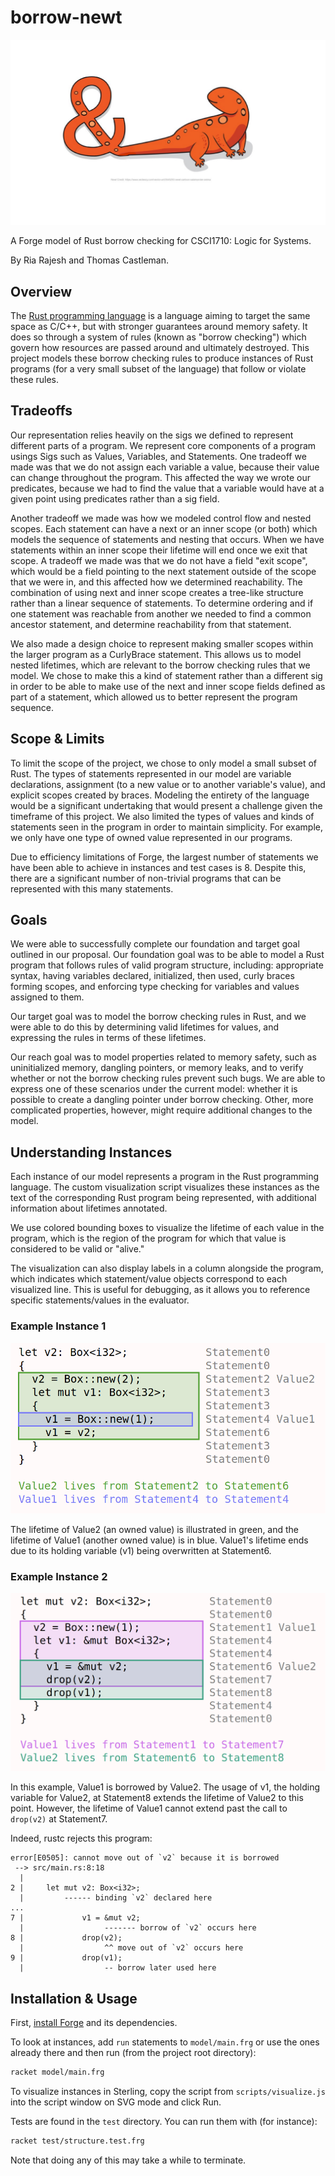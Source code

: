 # borrow-newt

![A Borrow Newt](/images/borrow-newt.png)

A Forge model of Rust borrow checking for CSCI1710: Logic for Systems.

By Ria Rajesh and Thomas Castleman.

## Overview

The [Rust programming language](https://www.rust-lang.org/) is a language aiming to target the
same space as C/C++, but with stronger guarantees around memory safety. It does so through a system
of rules (known as "borrow checking") which govern how resources are passed around and ultimately
destroyed. This project models these borrow checking rules to produce instances of Rust programs
(for a very small subset of the language) that follow or violate these rules.

## Tradeoffs

Our representation relies heavily on the sigs we defined to represent different parts of a program.
We represent core components of a program usings Sigs such as Values, Variables, and Statements.
One tradeoff we made was that we do not assign each variable a value, because their value can
change throughout the program. This affected the way we wrote our predicates, because we had to
find the value that a variable would have at a given point using predicates rather than a sig field.

Another tradeoff we made was how we modeled control flow and nested scopes. Each statement can have
a next or an inner scope (or both) which models the sequence of statements and nesting that occurs.
When we have statements within an inner scope their lifetime will end once we exit that scope. A
tradeoff we made was that we do not have a field "exit scope", which would be a field pointing to
the next statement outside of the scope that we were in, and this affected how we determined
reachability. The combination of using next and inner scope creates a tree-like structure rather
than a linear sequence of statements. To determine ordering and if one statement was reachable
from another we needed to find a common ancestor statement, and determine reachability from that statement.

We also made a design choice to represent making smaller scopes within the larger program as
a CurlyBrace statement. This allows us to model nested lifetimes, which are relevant to the
borrow checking rules that we model. We chose to make this a kind of statement rather than a
different sig in order to be able to make use of the next and inner scope fields defined as
part of a statement, which allowed us to better represent the program sequence.

## Scope & Limits

To limit the scope of the project, we chose to only model a small subset of Rust. The
types of statements represented in our model are variable declarations, assignment
(to a new value or to another variable's value), and explicit scopes created by braces.
Modeling the entirety of the language would be a significant undertaking that
would present a challenge given the timeframe of this project. We also limited the types
of values and kinds of statements seen in the program in order to maintain simplicity.
For example, we only have one type of owned value represented in our programs.

Due to efficiency limitations of Forge, the largest number of statements we have
been able to achieve in instances and test cases is 8. Despite this, there are a
significant number of non-trivial programs that can be represented with this many
statements.

## Goals

We were able to successfully complete our foundation and target goal outlined in our proposal. Our
foundation goal was to be able to model a Rust program that follows rules of valid program structure,
including: appropriate syntax, having variables declared, initialized, then used, curly braces forming
scopes, and enforcing type checking for variables and values assigned to them.

Our target goal was to model the borrow checking rules in Rust, and we were able to do this by
determining valid lifetimes for values, and expressing the rules in terms of these lifetimes.

Our reach goal was to model properties related to memory safety, such as uninitialized memory, dangling
pointers, or memory leaks, and to verify whether or not the borrow checking rules prevent such bugs. We
are able to express one of these scenarios under the current model: whether it is possible to create
a dangling pointer under borrow checking. Other, more complicated properties, however, might require
additional changes to the model.

## Understanding Instances

Each instance of our model represents a program in the Rust programming language. The custom
visualization script visualizes these instances as the text of the corresponding Rust program
being represented, with additional information about lifetimes annotated.

We use colored bounding boxes to visualize the lifetime of each value in the program, which
is the region of the program for which that value is considered to be valid or "alive."

The visualization can also display labels in a column alongside the program, which indicates
which statement/value objects correspond to each visualized line. This is useful for debugging,
as it allows you to reference specific statements/values in the evaluator.

### Example Instance 1

![](/images/owned-value-overwritten.png)

The lifetime of Value2 (an owned value) is illustrated in green, and the lifetime of Value1 (another
owned value) is in blue. Value1's lifetime ends due to its holding variable (v1) being overwritten at Statement6.

### Example Instance 2

![](/images/move-while-borrowed.png)

In this example, Value1 is borrowed by Value2. The usage of v1, the holding variable for Value2, at
Statement8 extends the lifetime of Value2 to this point. However, the lifetime of Value1 cannot
extend past the call to `drop(v2)` at Statement7.

Indeed, rustc rejects this program:

```
error[E0505]: cannot move out of `v2` because it is borrowed
 --> src/main.rs:8:18
  |
2 |     let mut v2: Box<i32>;
  |         ------ binding `v2` declared here
...
7 |             v1 = &mut v2;
  |                  ------- borrow of `v2` occurs here
8 |             drop(v2);
  |                  ^^ move out of `v2` occurs here
9 |             drop(v1);
  |                  -- borrow later used here
```

## Installation & Usage

First, [install Forge](https://csci1710.github.io/forge-documentation/getting-started/installation.html) and its dependencies.

To look at instances, add `run` statements to `model/main.frg` or use the ones already there and then run (from the
project root directory):

```bash
racket model/main.frg
```

To visualize instances in Sterling, copy the script from `scripts/visualize.js` into the script window
on SVG mode and click Run.

Tests are found in the `test` directory. You can run them with (for instance):

```bash
racket test/structure.test.frg
```

Note that doing any of this may take a while to terminate.
